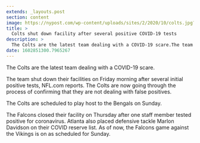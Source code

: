 ```yaml
--- 
extends: _layouts.post 
section: content 
image: https://nypost.com/wp-content/uploads/sites/2/2020/10/colts.jpg?quality=90&strip=all&w=1200 
title: > 
  Colts shut down facility after several positive COVID-19 tests 
description: > 
  The Colts are the latest team dealing with a COVID-19 scare.The team shut down their facilities on Friday morning after several initial positive tests, NFL.com reports.The Colts are now going through the process of confirming that they are not dealing with false positives.The Colts are scheduled to play host to the Bengals on Sunday.The Falcons closed their facility on Thursday after one staff member tested positive for coronavirus. 
date: 1602851300.7965267 
--- 
```

The Colts are the latest team dealing with a COVID-19 scare.

The team shut down their facilities on Friday morning after several initial positive tests, NFL.com reports. The Colts are now going through the process of confirming that they are not dealing with false positives.

The Colts are scheduled to play host to the Bengals on Sunday.

The Falcons closed their facility on Thursday after one staff member tested positive for coronavirus. Atlanta also placed defensive tackle Marlon Davidson on their COVID reserve list. As of now, the Falcons game against the Vikings is on as scheduled for Sunday.